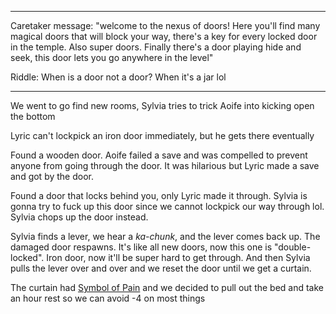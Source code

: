
<hr>

Caretaker message:
"welcome to the nexus of doors! Here you'll find many magical doors that will block your way, there's a key for every locked door in the temple. Also super doors. Finally there's a door playing hide and seek, this door lets you go anywhere in the level"

Riddle: When is a door not a door? When it's a jar lol

<hr>

We went to go find new rooms, Sylvia tries to trick Aoife into kicking open the bottom

Lyric can't lockpick an iron door immediately, but he gets there eventually

Found a wooden door. Aoife failed a save and was compelled to prevent anyone from going through the door. It was hilarious but Lyric made a save and got by the door.

Found a door that locks behind you, only Lyric made it through. Sylvia is gonna try to fuck up this door since we cannot lockpick our way through lol. Sylvia chops up the door instead.

Sylvia finds a lever, we hear a *ka-chunk*, and the lever comes back up. The damaged door respawns. It's like all new doors, now this one is "double-locked". Iron door, now it'll be super hard to get through. And then Sylvia pulls the lever over and over and we reset the door until we get a curtain.

The curtain had [Symbol of Pain](https://www.d20pfsrd.com/magic/all-spells/s/symbol-of-pain/) and we decided to pull out the bed and take an hour rest so we can avoid -4 on most things